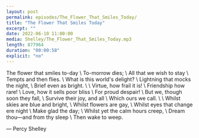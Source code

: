 ```yaml
---
layout: post
permalink: episodes/The_Flower_That_Smiles_Today/
title: "The Flower That Smiles Today"
excerpt: ""
date: 2022-06-10 11:00:00
media: Shelley/The_Flower_That_Smiles_Today.mp3
length: 877964
duration: "00:00:58"
explicit: "no"
---
```


The flower that smiles to-day \\
          To-morrow dies; \\
All that we wish to stay \\
          Tempts and then flies. \\
What is this world's delight? \\
Lightning that mocks the night, \\
          Brief even as bright. \\
 \\
   Virtue, how frail it is! \\
          Friendship how rare! \\
Love, how it sells poor bliss \\
          For proud despair! \\
But we, though soon they fall, \\
Survive their joy, and all \\
          Which ours we call. \\
 \\
   Whilst skies are blue and bright, \\
          Whilst flowers are gay, \\
Whilst eyes that change ere night \\
          Make glad the day; \\
Whilst yet the calm hours creep, \\
Dream thou—and from thy sleep \\
          Then wake to weep. 

— Percy Shelley